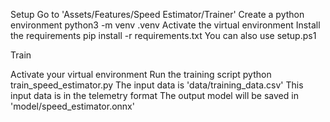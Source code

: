 Setup
Go to 'Assets/Features/Speed Estimator/Trainer'
Create a python environment python3 -m venv .venv
Activate the virtual environment
Install the requirements pip install -r requirements.txt
You can also use setup.ps1

Train

Activate your virtual environment
Run the training script python train_speed_estimator.py
The input data is 'data/training_data.csv'
This input data is in the telemetry format
The output model will be saved in 'model/speed_estimator.onnx'
